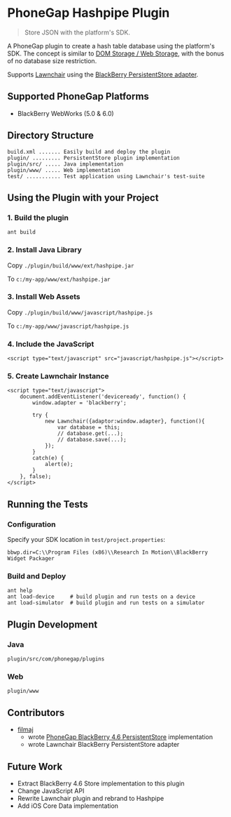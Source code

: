 PhoneGap Hashpipe Plugin
========================

> Store JSON with the platform's SDK.

A PhoneGap plugin to create a hash table database using the platform's SDK. The concept is similar to [DOM Storage / Web Storage](https://developer.mozilla.org/en/dom/storage), with the bonus of no database size restriction.

Supports [Lawnchair](https://github.com/xui/lawnchair) using the [BlackBerry PersistentStore adapter](https://github.com/xui/lawnchair/blob/master/src/adaptors/BlackBerryPersistentStorageAdaptor.js).

Supported PhoneGap Platforms
----------------------------

- BlackBerry WebWorks (5.0 & 6.0)

Directory Structure
-------------------

    build.xml ....... Easily build and deploy the plugin
    plugin/ ......... PersistentStore plugin implementation
    plugin/src/ ..... Java implementation
    plugin/www/ ..... Web implementation
    test/ ........... Test application using Lawnchair's test-suite

Using the Plugin with your Project
----------------------------------

### 1. Build the plugin

    ant build

### 2. Install Java Library

Copy `./plugin/build/www/ext/hashpipe.jar`

To `c:/my-app/www/ext/hashpipe.jar`

### 3. Install Web Assets

Copy `./plugin/build/www/javascript/hashpipe.js`

To `c:/my-app/www/javascript/hashpipe.js`

### 4. Include the JavaScript

    <script type="text/javascript" src="javascript/hashpipe.js"></script>

### 5. Create Lawnchair Instance

    <script type="text/javascript">
        document.addEventListener('deviceready', function() {
            window.adapter = 'blackberry';

            try {
                new Lawnchair({adaptor:window.adapter}, function(){
                    var database = this;
                    // database.get(...);
                    // database.save(...);
                });
            }
            catch(e) {
                alert(e);
            }
        }, false);
    </script>

Running the Tests
-----------------

### Configuration

Specify your SDK location in `test/project.properties`:

    bbwp.dir=C:\\Program Files (x86)\\Research In Motion\\BlackBerry Widget Packager

### Build and Deploy

    ant help
    ant load-device     # build plugin and run tests on a device
    ant load-simulator  # build plugin and run tests on a simulator

Plugin Development
------------------

### Java

    plugin/src/com/phonegap/plugins

### Web

    plugin/www

Contributors
------------

- [filmaj](https://github.com/filmaj)
    - wrote [PhoneGap BlackBerry 4.6 PersistentStore](https://github.com/filmaj/phonegap-blackberry/blob/master/js/src/store.js) implementation
    - wrote Lawnchair BlackBerry PersistentStore adapter

Future Work
-----------

- Extract BlackBerry 4.6 Store implementation to this plugin
- Change JavaScript API
- Rewrite Lawnchair plugin and rebrand to Hashpipe
- Add iOS Core Data implementation
